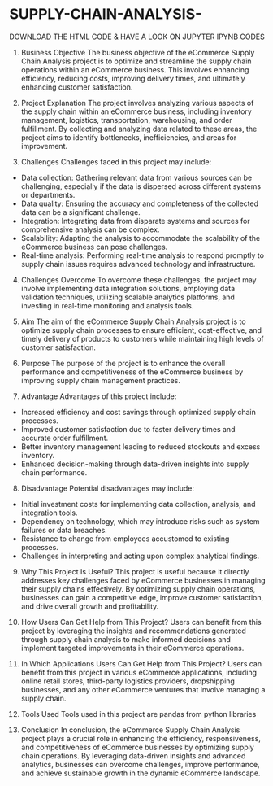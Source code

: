 # SUPPLY-CHAIN-ANALYSIS-


DOWNLOAD THE HTML CODE & HAVE A LOOK ON JUPYTER IPYNB CODES

1. Business Objective
The business objective of the eCommerce Supply Chain Analysis project is to optimize and streamline the supply chain operations within an eCommerce business. This involves enhancing efficiency, reducing costs, improving delivery times, and ultimately enhancing customer satisfaction.

2. Project Explanation
The project involves analyzing various aspects of the supply chain within an eCommerce business, including inventory management, logistics, transportation, warehousing, and order fulfillment. By collecting and analyzing data related to these areas, the project aims to identify bottlenecks, inefficiencies, and areas for improvement.

3. Challenges
Challenges faced in this project may include:

- Data collection: Gathering relevant data from various sources can be challenging, especially if the data is dispersed across different systems or departments.
- Data quality: Ensuring the accuracy and completeness of the collected data can be a significant challenge.
- Integration: Integrating data from disparate systems and sources for comprehensive analysis can be complex.
- Scalability: Adapting the analysis to accommodate the scalability of the eCommerce business can pose challenges.
- Real-time analysis: Performing real-time analysis to respond promptly to supply chain issues requires advanced technology and infrastructure.

4. Challenges Overcome
To overcome these challenges, the project may involve implementing data integration solutions, employing data validation techniques, utilizing scalable analytics platforms, and investing in real-time monitoring and analysis tools.

5. Aim
The aim of the eCommerce Supply Chain Analysis project is to optimize supply chain processes to ensure efficient, cost-effective, and timely delivery of products to customers while maintaining high levels of customer satisfaction.

6. Purpose
The purpose of the project is to enhance the overall performance and competitiveness of the eCommerce business by improving supply chain management practices.

7. Advantage
Advantages of this project include:

- Increased efficiency and cost savings through optimized supply chain processes.
- Improved customer satisfaction due to faster delivery times and accurate order fulfillment.
- Better inventory management leading to reduced stockouts and excess inventory.
- Enhanced decision-making through data-driven insights into supply chain performance.

8. Disadvantage
Potential disadvantages may include:

- Initial investment costs for implementing data collection, analysis, and integration tools.
- Dependency on technology, which may introduce risks such as system failures or data breaches.
- Resistance to change from employees accustomed to existing processes.
- Challenges in interpreting and acting upon complex analytical findings.

9. Why This Project Is Useful?
This project is useful because it directly addresses key challenges faced by eCommerce businesses in managing their supply chains effectively. By optimizing supply chain operations, businesses can gain a competitive edge, improve customer satisfaction, and drive overall growth and profitability.

10. How Users Can Get Help from This Project?
Users can benefit from this project by leveraging the insights and recommendations generated through supply chain analysis to make informed decisions and implement targeted improvements in their eCommerce operations.

11. In Which Applications Users Can Get Help from This Project?
Users can benefit from this project in various eCommerce applications, including online retail stores, third-party logistics providers, dropshipping businesses, and any other eCommerce ventures that involve managing a supply chain.

12. Tools Used
Tools used in this project are pandas from python libraries 
13. Conclusion
In conclusion, the eCommerce Supply Chain Analysis project plays a crucial role in enhancing the efficiency, responsiveness, and competitiveness of eCommerce businesses by optimizing supply chain operations. By leveraging data-driven insights and advanced analytics, businesses can overcome challenges, improve performance, and achieve sustainable growth in the dynamic eCommerce landscape.
